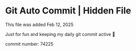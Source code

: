 # Git Auto Commit | Hidden File

This file was added Feb 12, 2025

Just for fun and keeping my daily git commit active 🤪

commit number: 74225

